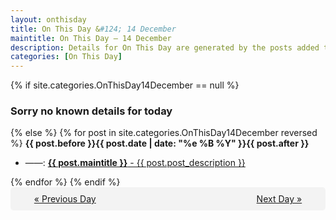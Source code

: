 ```yaml
---
layout: onthisday
title: On This Day &#124; 14 December
maintitle: On This Day — 14 December
description: Details for On This Day are generated by the posts added to the website so the content is subject to changes/updates over time.
categories: [On This Day]
---
```


{% if site.categories.OnThisDay14December == null %}
<h3>Sorry no known details for today</h3>
{% else %}
{% for post in site.categories.OnThisDay14December reversed %}
<strong>{{ post.before }}{{ post.date | date: "%e %B %Y" }}{{ post.after }}</strong>
<ul>
<li> ——: <a class="{{ post.class }}" href="{{ post.url }}"><strong>{{ post.maintitle }}</strong> - {{ post.post_description }}</a></li>
</ul>
{% endfor %}
{% endif %}
<br />
<div style="background-color: #f3f3f3; padding: 10px; border-radius: 5px; text-align: center; display: flex; justify-content: space-evenly;">
<a href="/onthisday/12/12-13">« Previous Day</a>
<span style="visibility:hidden;">[ Visit Leap Year February 29 ]</span>
<a href="/onthisday/12/12-15">Next Day »</a>
</div>
